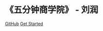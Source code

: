# 《五分钟商学院》 - 刘润

[GitHub](https://github.com/kiruya/Five-minutes-business-school)
[Get Started](/000)
